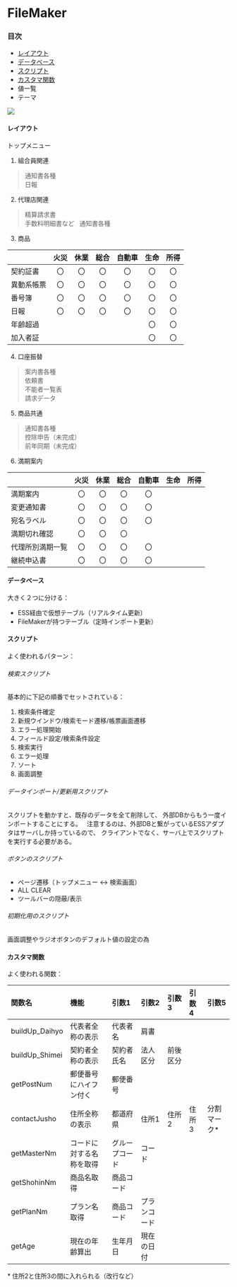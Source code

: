 # FileMaker

### 目次
- [レイアウト](#レイアウト)
- [データベース](#データベース)
- [スクリプト](#スクリプト)
- [カスタマ関数](#カスタマ関数)
- 値一覧
- テーマ

![](http://www.filemaker.com/jp/purchase/resellers/images/filemakerpro16advanced_icon.jpg)

#### レイアウト
トップメニュー  
1. 組合員関連
> 通知書各種  
> 日報
2. 代理店関連
> 精算請求書  
> 手数料明細書など  
> 通知書各種  
3. 商品  

|   | 火災 | 休業 | 総合 | 自動車 | 生命 | 所得 |
|:-------|:-------:|:-------:|:-------:|:-------:|:-------:|:-------:|
| 契約証書 | 〇 | 〇 | 〇 | 〇 | 〇 | 〇 |
| 異動系帳票 | 〇 | 〇 | 〇 | 〇 | 〇 | 〇 |
| 番号簿 | 〇 | 〇 | 〇 | 〇 | 〇 | 〇 |
| 日報 | 〇 | 〇 | 〇 | 〇 | 〇 | 〇 |
| 年齢超過 |   |   |   |   | 〇 | 〇 |
| 加入者証 |   |   |   |   | 〇 | 〇 |

4. 口座振替  
> 案内書各種  
> 依頼書  
> 不能者一覧表  
> 請求データ  
5. 商品共通  
> 通知書各種  
> 控除申告（未完成）  
> 前年同期（未完成）  
6. 満期案内  

|   | 火災 | 休業 | 総合 | 自動車 | 生命 | 所得 |
|:-------|:-------:|:-------:|:-------:|:-------:|:-------:|:-------:|
| 満期案内 | 〇 | 〇 | 〇 | 〇 |   |   |
| 変更通知書 | 〇 | 〇 | 〇 | 〇 |   |   |
| 宛名ラベル | 〇 | 〇 | 〇 | 〇 |   |   |
| 満期切れ確認 | 〇 | 〇 | 〇 |   |   |   |
| 代理所別満期一覧 | 〇 | 〇 | 〇 | 〇 |   |   |
| 継続申込書 | 〇 | 〇 | 〇 | 〇 |   |   |



#### データベース
大きく２つに分ける：  
* ESS経由で仮想テーブル（リアルタイム更新）
* FileMakerが持つテーブル（定時インポート更新）


#### スクリプト
よく使われるパターン：  
###### 検索スクリプト
基本的に下記の順番でセットされている：
1. 検索条件確定
2. 新規ウインドウ/検索モード遷移/帳票画面遷移
3. エラー処理開始
4. フィールド設定/検索条件設定
5. 検索実行
6. エラー処理
7. ソート
8. 画面調整

###### データインポート/更新用スクリプト
スクリプトを動かすと、既存のデータを全て削除して、
外部DBからもう一度インポートすることにする。  
注意するのは、外部DBと繋がっているESSアダプタはサーバしか持っているので、
クライアントでなく、サーバ上でスクリプトを実行する必要がある。

###### ボタンのスクリプト  
* ページ遷移（トップメニュー ↔ 検索画面）
* ALL CLEAR
* ツールバーの隠蔽/表示

###### 初期化用のスクリプト
画面調整やラジオボタンのデフォルト値の設定の為  

#### カスタマ関数
よく使われる関数：

| 関数名 | 機能 | 引数1 | 引数2 | 引数3 | 引数4 | 引数5 |
|:--------|:--------|:--------|:--------|:--------|:--------|:--------|
| buildUp_Daihyo | 代表者全称の表示 | 代表者名 | 肩書 |   |   |   |
| buildUp_Shimei | 契約者全称の表示 | 契約者氏名 | 法人区分 | 前後区分 |   |   |
| getPostNum | 郵便番号にハイフン付く | 郵便番号 |   |   |   |   |
| contactJusho | 住所全称の表示 | 都道府県 | 住所1 | 住所2 | 住所3 | 分割マーク\* |
| getMasterNm | コードに対する名称を取得 | グループコード | コード |   |   |   |
| getShohinNm | 商品名取得 | 商品コード |   |   |   |   |
| getPlanNm | プラン名取得 | 商品コード | プランコード |   |   |   |
| getAge | 現在の年齢算出 | 生年月日 | 現在の日付 |   |   |   | 

\* 住所2と住所3の間に入れられる（改行など）  










